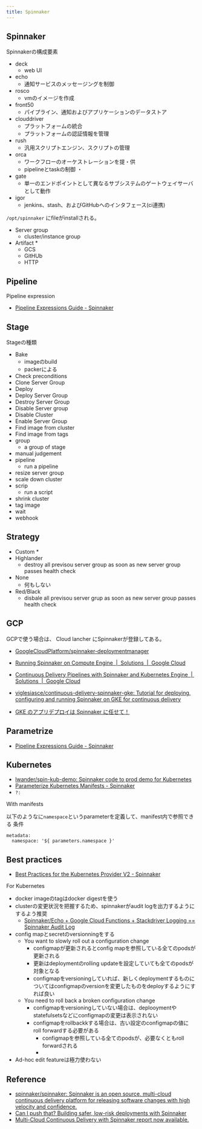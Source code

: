```yaml
---
title: Spinnaker
---
```


## Spinnaker
Spinnakerの構成要素

* deck
    * web UI
* echo
    * 通知サービスのメッセージングを制御
* rosco
    * vmのイメージを作成
* front50
    * パイプライン、通知およびアプリケーションのデータストア
* clouddriver
    * プラットフォームの統合
    * プラットフォームの認証情報を管理
* rush
    * 汎用スクリプトエンジン、スクリプトの管理
* orca
    * ワークフローのオーケストレーションを提・供
    * pipelineとtaskの制御                  ・
* gate
    * 単一のエンドポイントとして異なるサブシステムのゲートウェイサーバとして動作
* igor
    * jenkins、stash、およびGitHubへのインタフェース(ci連携)



`/opt/spinnaker` にfileがinstallされる。


* Server group
    * cluster/instance group
* Artifact
    * 
    * GCS
    * GitHUb
    * HTTP

## Pipeline

Pipeline expression

* [Pipeline Expressions Guide - Spinnaker](https://www.spinnaker.io/guides/user/pipeline-expressions/)


## Stage
Stageの種類

* Bake
    * imageのbuild
    * packerによる
* Check preconditions
* Clone Server Group
* Deploy
* Deploy Server Group
* Destroy Server Group
* Disable Server group
* Disable Cluster 
* Enable Server Group
* Find image from cluster
* Find image from tags
* group
    * a group of stage
* manual judgement
* pipeline
    * run a pipeline
* resize server group
* scale down cluster
* scrip
    * run a script
* shrink cluster
* tag image
* wait
* webhook

## Strategy
* Custom
    * 
* Highlander
    * destroy all previsou server group as soon as new server group passes health check
* None
    * 何もしない
* Red/Black
    * disbale all previsou server grup as soon as new server group passes health check

## GCP
GCPで使う場合は、 Cloud lancher にSpinnakerが登録してある。
* [GoogleCloudPlatform/spinnaker-deploymentmanager](https://github.com/GoogleCloudPlatform/spinnaker-deploymentmanager)
* [Running Spinnaker on Compute Engine  |  Solutions  |  Google Cloud](https://cloud.google.com/solutions/spinnaker-on-compute-engine)
* [Continuous Delivery Pipelines with Spinnaker and Kubernetes Engine  |  Solutions  |  Google Cloud](https://cloud.google.com/solutions/continuous-delivery-spinnaker-kubernetes-engine)
* [viglesiasce/continuous-delivery-spinnaker-gke: Tutorial for deploying, configuring and running Spinnaker on GKE for continuous delivery](https://github.com/viglesiasce/continuous-delivery-spinnaker-gke)

* [GKE のアプリデプロイは Spinnaker に任せて！](https://www.slideshare.net/HammoudiSamir/gke-spinnaker)


## Parametrize
* [Pipeline Expressions Guide - Spinnaker](https://www.spinnaker.io/guides/user/pipeline-expressions/)

## Kubernetes
* [lwander/spin-kub-demo: Spinnaker code to prod demo for Kubernetes](https://github.com/lwander/spin-kub-demo)
* [Parameterize Kubernetes Manifests - Spinnaker](https://www.spinnaker.io/guides/user/kubernetes-v2/parameterize-manifests/)
* `?:`

With manifests

以下のようなに`namespace`というparameterを定義して、manifest内で参照できる
条件

```
metadata:
  namespace: '${ parameters.namespace }'
```

## Best practices
* [Best Practices for the Kubernetes Provider V2 - Spinnaker](https://www.spinnaker.io/guides/user/kubernetes-v2/best-practices/)

For Kubernetes

* docker imageのtagはdocker digestを使う
* clusterの変更状況を把握するため、spinnakerがaudit logを出力するようにするよう推奨
    * [Spinnaker/Echo + Google Cloud Functions + Stackdriver Logging == Spinnaker Audit Log](https://blog.spinnaker.io/spinnaker-echo-google-cloud-functions-stackdriver-logging-spinnaker-audit-log-81139f084db9)
* config mapとsecretのversionningをする
    * You want to slowly roll out a configuration change
        * configmapが更新されるとconfig mapを参照している全てのpodsが更新される
        * 更新はdeploymentのrolling updateを設定していても全てのpodsが対象となる
        * configmapをversioningしていれば、新しくdeploymentするものについてはconfigmapのversionを変更したものをdeployするようにすれば良い
    * You need to roll back a broken configuration change
        * configmapをversioningしていない場合は、deplooymentやstatefulsetsなどにconfigmapの変更は表示されない
        * configmapをrollbackkする場合は、古い設定のconfigmapの値に roll forwardする必要がある
            * configmapを参照している全てのpodsが、必要なくともroll forwardされる
            * 
* Ad-hoc edit featureは極力使わない

## Reference
* [spinnaker/spinnaker: Spinnaker is an open source, multi-cloud continuous delivery platform for releasing software changes with high velocity and confidence.](https://github.com/spinnaker/spinnaker)
* [Can I push that? Building safer, low-risk deployments with Spinnaker](https://blog.spinnaker.io/can-i-push-that-building-safer-low-risk-deployments-with-spinnaker-a27290847ac4)
* [Multi-Cloud Continuous Delivery with Spinnaker report now available.](https://medium.com/netflix-techblog/multi-cloud-continuous-delivery-with-spinnaker-report-now-available-6040ba83b765)
